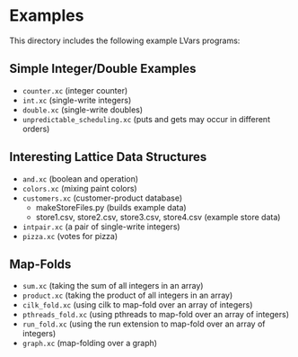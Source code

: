 # Examples

This directory includes the following example LVars programs:

## Simple Integer/Double Examples

+ `counter.xc` (integer counter)
+ `int.xc` (single-write integers)
+ `double.xc` (single-write doubles)
+ `unpredictable_scheduling.xc` (puts and gets may occur in different orders)

## Interesting Lattice Data Structures

+ `and.xc` (boolean and operation)
+ `colors.xc` (mixing paint colors)
+ `customers.xc` (customer-product database)
    + makeStoreFiles.py (builds example data)
    + store1.csv, store2.csv, store3.csv, store4.csv (example store data)
+ `intpair.xc` (a pair of single-write integers)
+ `pizza.xc` (votes for pizza)	

## Map-Folds

+ `sum.xc` (taking the sum of all integers in an array)
+ `product.xc` (taking the product of all integers in an array)
+ `cilk_fold.xc` (using cilk to map-fold over an array of integers)
+ `pthreads_fold.xc` (using pthreads to map-fold over an array of integers)
+ `run_fold.xc` (using the run extension to map-fold over an array of integers)
+ `graph.xc` (map-folding over a graph)

